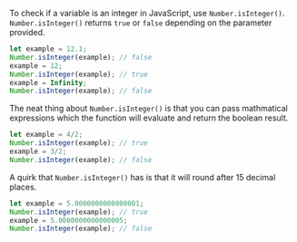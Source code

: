 To check if a variable is an integer in JavaScript, use `Number.isInteger()`.
`Number.isInteger()` returns `true` or `false` depending on the parameter provided.

```javascript
let example = 12.1;
Number.isInteger(example); // false
example = 12;
Number.isInteger(example); // true
example = Infinity;
Number.isInteger(example); // false
```
The neat thing about `Number.isInteger()` is that you can pass mathmatical expressions which the function will evaluate and return the boolean result.

```javascript
let example = 4/2;
Number.isInteger(example); // true
example = 3/2;
Number.isInteger(example); // false
```

A quirk that `Number.isInteger()` has is that it will round after 15 decimal places.

```javascript
let example = 5.0000000000000001;
Number.isInteger(example); // true
example = 5.0000000000000005;
Number.isInteger(example); // false
```
